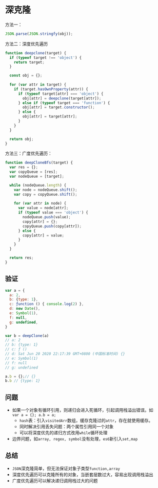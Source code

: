 # 深克隆
方法一：

```js
JSON.parse(JSON.stringfy(obj));
```

方法二：深度优先遍历
```js
function deepclone(target) {
  if (typeof target !== 'object') {
    return target;
  }

  const obj = {};
 
  for (var attr in target) {
    if (target.hasOwnProperty(attr)) {
      if (typeof target[attr] === 'object') {
        obj[attr] = deepclone(target[attr]);
      } else if (typeof target === 'function') {
        obj[attr] = target.constructor();
      } else {
        obj[attr] = target[attr];
      }
    }
  }

  return obj;
}

```

方法三：广度优先遍历：
```js
function deepCloneBfs(target) {
  var res = {};
  var copyQueue = [res];
  var nodeQueue = [target];

  while (nodeQueue.length) {
    var node = nodeQueue.shift();
    var copy = copyQueue.shift();
    
    for (var attr in node) {
      var value = node[attr];
      if (typeof value === 'object') {
        nodeQueue.push(value);
        copy[attr] = {};
        copyQueue.push(copy[attr]);
      } else {
        copy[attr] = value;
      }
    }
  }

  return res;
}

```

## 验证
```js
var a = {
  a: 2,
  b: {type: 1},
  c: ƒunction () { console.log(2) },
  d: new Date(),
  e: Symbol(1),
  f: null,
  g: undefined,
}

var b = deepClone(a)
// a: 2
// b: {type: 1}
// c: ƒ ()
// d: Sat Jun 20 2020 22:17:39 GMT+0800 (中国标准时间) {}
// e: Symbol(1)
// f: null
// g: undefined

a.b = {};// {}
b.b // {type: 1}

```

## 问题
* 如果一个对象有循环引用，则递归会进入死循环，引起调用栈溢出错误。如`var a = {}; a.b = a;`
  - `hash`表：引入`visitedArr`数组，缓存克隆过的`attr`，存在就使用缓存。
  - 同时解决引用丢失问题：两个属性引用同一个对象
  - 可以将深度优先的递归方式改用`while`循环处理
* 边界问题，如`array, regex, symbol`没有处理，`es6`新引入`set,map`

## 总结
* `JSON`深克隆简单，但无法保证对象子类型`function,array`
* 深度优先遍历可以克隆所有的对象，当嵌套层数过大，容易出现调用栈溢出
* 广度优先遍历可以解决递归调用栈过大的问题
